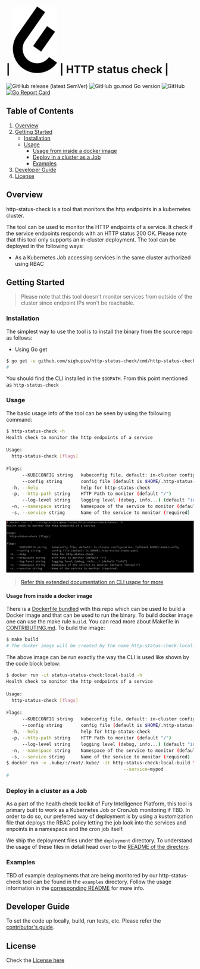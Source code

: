 # | ![Fury Logo](fury_logo.png) |  HTTP status check |

![GitHub release (latest SemVer)](https://img.shields.io/github/v/release/sighupio/http-status-check)
![GitHub go.mod Go version](https://img.shields.io/github/go-mod/go-version/sighupio/http-status-check)
![GitHub](https://img.shields.io/github/license/sighupio/http-status-check)
[![Go Report Card](https://goreportcard.com/badge/github.com/sighupio/http-status-check)](https://goreportcard.com/report/github.com/sighupio/http-status-check)

## Table of Contents

1. [Overview](#overview)
1. [Getting Started](#getting-started)
   * [Installation](#installation)
   * [Usage](#usage)
     * [Usage from inside a docker image](#usage-from-inside-a-docker-image)
     * [Deploy in a cluster as a Job](#deploy-in-a-cluster-as-a-job)
     * [Examples](#examples)
1. [Developer Guide](#developer-guide)
1. [License](#license)

## Overview

http-status-check is a tool that monitors the http endpoints in a
kubernetes cluster.

The tool can be used to monitor the HTTP endpoints of a service. It
check if the service endpoints responds with an HTTP status 200 OK.
Please note that this tool only supports an in-cluster deployment. The
tool can be deployed in the following ways:

* As a Kubernetes Job accessing services in the same cluster authorized using RBAC

## Getting Started

> Please note that this tool doesn't monitor services from outside of
> the cluster since endpoint IPs won't be reachable.

### Installation

The simplest way to use the tool is to install the binary from the source repo
as follows:

* Using Go get

``` sh
$ go get -u github.com/sighupio/http-status-check/cmd/http-status-check
#
```

You should find the CLI installed in the `$GOPATH`. From this point mentioned as
`http-status-check`

### Usage

The basic usage info of the tool can be seen by using the following command:

```sh
$ http-status-check -h
Health check to monitor the http endpoints of a service

Usage:
  http-status-check [flags]

Flags:
      --KUBECONFIG string   kubeconfig file. default: in-cluster configuration, Fallback $HOME/.kube/config
      --config string       config file (default is $HOME/.http-status-check.yaml)
  -h, --help                help for http-status-check
  -p, --http-path string    HTTP Path to monitor (default "/")
      --log-level string    logging level (debug, info...) (default "info")
  -n, --namespace string    Namespace of the service to monitor (default "default")
  -s, --service string      Name of the service to monitor (required)
```

![command](cmd.png)

> [Refer this extended documentation on CLI usage for more](./cmd/http-status-check/README.md)

#### Usage from inside a docker image

There is a [Dockerfile bundled](./build/builder/Dockerfile) with this repo which
can be used to build a Docker image and that can be used to run the binary. To
build docker image one can use the make rule `build`. You can read more about
Makefile in [CONTRIBUTING.md](./CONTRIBUTING.md). To build the image:

``` sh
$ make build
# The docker image will be created by the name http-status-check:local-build
```

The above image can be run exactly the way the CLI is used like shown by the
code block below:

``` sh
$ docker run -it status-status-check:local-build -h
Health check to monitor the http endpoints of a service

Usage:
  http-status-check [flags]

Flags:
      --KUBECONFIG string   kubeconfig file. default: in-cluster configuration, Fallback $HOME/.kube/config
      --config string       config file (default is $HOME/.http-status-check.yaml)
  -h, --help                help for http-status-check
  -p, --http-path string    HTTP Path to monitor (default "/")
      --log-level string    logging level (debug, info...) (default "info")
  -n, --namespace string    Namespace of the service to monitor (default "default")
  -s, --service string      Name of the service to monitor (required)
$ docker run -v .kube/:/root/.kube/ -it http-status-check:local-build \
                                            --service=mypod
#
```

### Deploy in a cluster as a Job

As a part of the health check toolkit of Fury Intelligence Platform, this tool
is primary built to work as a Kubernetes Job or CronJob monitoring if TBD.
In order to do so, our preferred way of deployment is by using a
kustomization file that deploys the RBAC policy letting the job look into the
services and enpoints in a namespace and the cron job itself.

We ship the deployment files under the `deployment` directory. To
understand the usage of these files in detail head over to the [README of the
directory](./deployments/).

### Examples

TBD of example deployments that are being monitored by our
http-status-check tool can be found in the `examples` directory. Follow
the usage information in the [corresponding README](./examples/) for more info.

## Developer Guide

To set the code up locally, build, run tests, etc. Please refer the
[contributor's guide](./CONTRIBUTING.md).

## License

Check the [License here](LICENSE)
